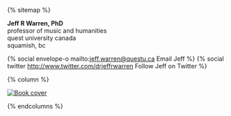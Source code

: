 {% sitemap %}

__Jeff R Warren, PhD__    
professor of music and humanities    
quest university canada     
squamish, bc

{% social envelope-o mailto:jeff.warren@questu.ca Email Jeff %} 
{% social twitter http://www.twitter.com/drjeffrwarren Follow Jeff on Twitter %}

{% column %}

[![Book cover](http://ecx.images-amazon.com/images/I/614vCEgsbBL._SY344_BO1,204,203,200_.jpg)](http://jeffrwarren.sitebox.io/research/music-and-ethical-responsibility)

{% endcolumns %}

<script>
  (function(i,s,o,g,r,a,m){i['GoogleAnalyticsObject']=r;i[r]=i[r]||function(){
  (i[r].q=i[r].q||[]).push(arguments)},i[r].l=1*new Date();a=s.createElement(o),
  m=s.getElementsByTagName(o)[0];a.async=1;a.src=g;m.parentNode.insertBefore(a,m)
  })(window,document,'script','//www.google-analytics.com/analytics.js','ga');

  ga('create', 'UA-52449045-1', 'auto');
  ga('send', 'pageview');

</script>
